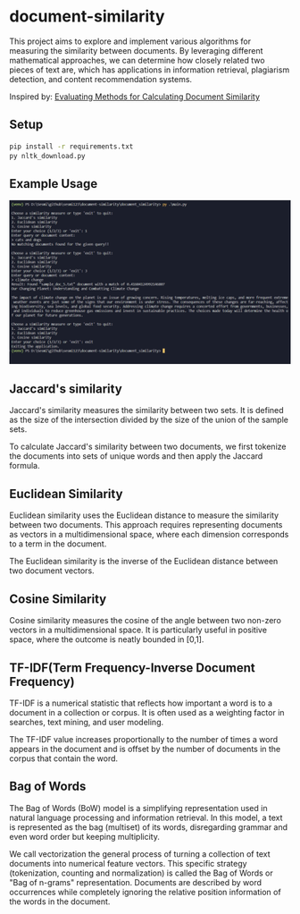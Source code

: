 # document-similarity

This project aims to explore and implement various algorithms for measuring the similarity between documents. By leveraging different mathematical approaches, we can determine how closely related two pieces of text are, which has applications in information retrieval, plagiarism detection, and content recommendation systems.

Inspired by: [Evaluating Methods for Calculating Document Similarity](https://www.kdnuggets.com/evaluating-methods-for-calculating-document-similarity)

## Setup

```sh
pip install -r requirements.txt
py nltk_download.py
```

## Example Usage

![ExampleUsage](./screenshots/example-usage.PNG)

## Jaccard's similarity

Jaccard's similarity measures the similarity between two sets. It is defined as the size of the intersection divided by the size of the union of the sample sets.

To calculate Jaccard's similarity between two documents, we first tokenize the documents into sets of unique words and then apply the Jaccard formula.

## Euclidean Similarity

Euclidean similarity uses the Euclidean distance to measure the similarity between two documents. This approach requires representing documents as vectors in a multidimensional space, where each dimension corresponds to a term in the document.

The Euclidean similarity is the inverse of the Euclidean distance between two document vectors.

## Cosine Similarity

Cosine similarity measures the cosine of the angle between two non-zero vectors in a multidimensional space. It is particularly useful in positive space, where the outcome is neatly bounded in [0,1].

## TF-IDF(Term Frequency-Inverse Document Frequency)

TF-IDF is a numerical statistic that reflects how important a word is to a document in a collection or corpus. It is often used as a weighting factor in searches, text mining, and user modeling.

The TF-IDF value increases proportionally to the number of times a word appears in the document and is offset by the number of documents in the corpus that contain the word.

## Bag of Words

The Bag of Words (BoW) model is a simplifying representation used in natural language processing and information retrieval. In this model, a text is represented as the bag (multiset) of its words, disregarding grammar and even word order but keeping multiplicity.

We call vectorization the general process of turning a collection of text documents into numerical feature vectors. This specific strategy (tokenization, counting and normalization) is called the Bag of Words or "Bag of n-grams" representation. Documents are described by word occurrences while completely ignoring the relative position information of the words in the document.